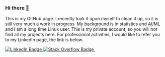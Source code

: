 ### Hi there 👋

This is my GitHub page. I recently took it upon myself to clean it up, so it is still very much a work in progress. My background is in statistics and AI/ML and I am a long time Linux user. This is my private account, so you will not find all my projects here. For professional activities, I would like to refer you to my LinkedIn page, the link is below. 


<span id="container" style="center">
  <span class="box1" style="display: inline">
    <a href="https://www.linkedin.com/in/pietergeelen/">
      <img src="https://img.shields.io/badge/LinkedIn-blue?style=for-the-badge&logo=linkedin&logoColor=white" alt="LinkedIn Badge"/>
    </a>
  </span>
  <span class="stretch">
  </span>
  <span class="box2" style="display: inline">
    <a href="https://stackoverflow.com/users/10093446/pieter-geelen">
      <img src="https://img.shields.io/badge/stackoverflow-orange?style=for-the-badge&logo=stackoverflow&logoColor=white" alt="Stack Overflow Badge"/>
    </a>
  </span>
  <span class="stretch">
  </span>
  <span class="box3" style="display: inline">
    <img src="https://komarev.com/ghpvc/?username=psmgeelen&style=flat-square&color=blue" alt=""/>
  </span>
  <span class="stretch">
  </span>
</span>
